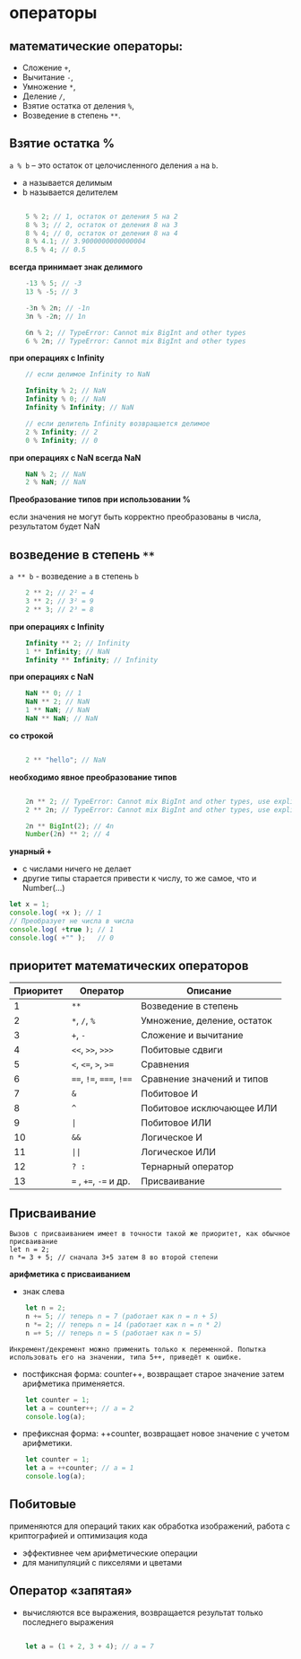 # операторы

## математические операторы:

-   Сложение `+`,
-   Вычитание `-`,
-   Умножение `*`,
-   Деление `/`,
-   Взятие остатка от деления `%`,
-   Возведение в степень `**`.

## Взятие остатка %

`a % b` – это остаток от целочисленного деления `a` на `b`.

-   a называется делимым
-   b называется делителем

```js

    5 % 2; // 1, остаток от деления 5 на 2
    8 % 3; // 2, остаток от деления 8 на 3
    8 % 4; // 0, остаток от деления 8 на 4
    8 % 4.1; // 3.9000000000000004
    8.5 % 4; // 0.5

```

**всегда принимает знак делимого**

```js
    -13 % 5; // -3
    13 % -5; // 3

    -3n % 2n; // -1n
    3n % -2n; // 1n

    6n % 2; // TypeError: Cannot mix BigInt and other types
    6 % 2n; // TypeError: Cannot mix BigInt and other types
```

**при операциях с Infinity**

```js
    // если делимое Infinity то NaN

    Infinity % 2; // NaN
    Infinity % 0; // NaN
    Infinity % Infinity; // NaN

    // если делитель Infinity возвращается делимое
    2 % Infinity; // 2
    0 % Infinity; // 0
```

**при операциях с NaN всегда NaN**

```js
    NaN % 2; // NaN
    2 % NaN; // NaN
```

**Преобразование типов при использовании %**

если значения не могут быть корректно преобразованы в числа, результатом будет NaN

## возведение в степень `**`

`a ** b` - возведение `а` в степень `b`

```js
    2 ** 2; // 2² = 4
    3 ** 2; // 3² = 9
    2 ** 3; // 2³ = 8
```

**при операциях с Infinity**

```js
    Infinity ** 2; // Infinity
    1 ** Infinity; // NaN
    Infinity ** Infinity; // Infinity
```

**при операциях с NaN**

```js
    NaN ** 0; // 1
    NaN ** 2; // NaN
    1 ** NaN; // NaN
    NaN ** NaN; // NaN
```

**со строкой**

```js

    2 ** "hello"; // NaN

```

**необходимо явное преобразование типов**

```js

    2n ** 2; // TypeError: Cannot mix BigInt and other types, use explicit conversions
    2 ** 2n; // TypeError: Cannot mix BigInt and other types, use explicit conversions

    2n ** BigInt(2); // 4n
    Number(2n) ** 2; // 4

```

**унарный +**

-   c числами ничего не делает
-   другие типы старается привести к числу, то же самое, что и Number(...)

```js
let x = 1;
console.log( +x ); // 1
// Преобразует не числа в числа
console.log( +true ); // 1
console.log( +"" );   // 0
```
## приоритет математических операторов

| Приоритет | Оператор                | Описание                          |
|-----------|-------------------------|-----------------------------------|
| 1         | `**`                    | Возведение в степень              |
| 2         | `*`, `/`, `%`           | Умножение, деление, остаток       |
| 3         | `+`, `-`                | Сложение и вычитание              |
| 4         | `<<`, `>>`, `>>>`       | Побитовые сдвиги                  |
| 5         | `<`, `<=`, `>`, `>=`    | Сравнения                         |
| 6         | `==`, `!=`, `===`, `!==`| Сравнение значений и типов        |
| 7         | `&`                     | Побитовое И                       |
| 8         | `^`                     | Побитовое исключающее ИЛИ         |
| 9         | `\|`                    | Побитовое ИЛИ                     |
| 10        | `&&`                    | Логическое И                      |
| 11        | `\|\|`                  | Логическое ИЛИ                    |
| 12        | `? :`                   | Тернарный оператор                |
| 13        | `=` , `+=`, `-=` и др.  | Присваивание                      |

## Присваивание

    Вызов с присваиванием имеет в точности такой же приоритет, как обычное присваивание
    let n = 2;
    n *= 3 + 5; // сначала 3+5 затем 8 во второй степени

**арифметика с присваиванием**

-   знак слева

```js
    let n = 2;
    n += 5; // теперь n = 7 (работает как n = n + 5)
    n *= 2; // теперь n = 14 (работает как n = n * 2)
    n =+ 5; // теперь n = 5 (работает как n = 5)
```
    Инкремент/декремент можно применить только к переменной. Попытка использовать его на значении, типа 5++, приведёт к ошибке.

- постфиксная форма: counter++, возвращает старое значение затем арифметика применяется.

```js
    let counter = 1;
    let a = counter++; // a = 2
    console.log(a);
```
- префиксная форма: ++counter, возвращает новое значение c учетом арифметики.

```js
    let counter = 1;
    let a = ++counter; // a = 1
    console.log(a);
```
## Побитовые

применяются для операций таких как обработка изображений, работа с криптографией и оптимизация кода
- эффективнее чем арифметические операции
- для манипуляций с пикселями и цветами

## Оператор «запятая»

- вычисляются все выражения, возвращается результат только последнего выражения

```js

    let a = (1 + 2, 3 + 4); // a = 7

```